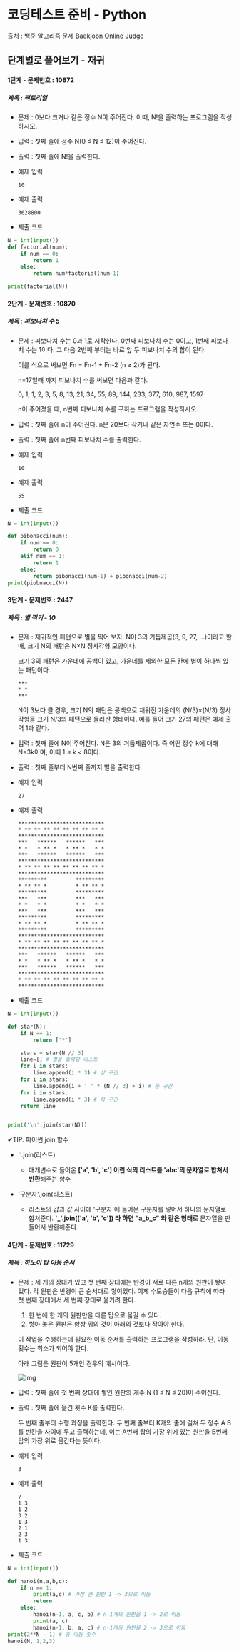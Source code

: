 # 코딩테스트 준비 - Python



출처 : 백준 알고리즘 문제 [Baekjoon Online Judge](https://www.acmicpc.net/)



## 단계별로 풀어보기 - 재귀



#### 1단계 -  문제번호 : 10872

 ##### 제목 : 팩토리얼

- 문제 : 0보다 크거나 같은 정수 N이 주어진다. 이때, N!을 출력하는 프로그램을 작성하시오.

- 입력 : 첫째 줄에 정수 N(0 ≤ N ≤ 12)이 주어진다.

- 출력 : 첫째 줄에 N!을 출력한다.

- 예제 입력

  ```
  10
  ```

- 예제 출력

  ```
  3628800
  ```

- 제출 코드 

```python
N = int(input())
def factorial(num):
    if num == 0:
        return 1
    else:
        return num*factorial(num-1)

print(factorial(N))
```



#### 2단계 -  문제번호 : 10870

 ##### 제목 : 피보나치 수 5

- 문제 : 피보나치 수는 0과 1로 시작한다. 0번째 피보나치 수는 0이고, 1번째 피보나치 수는 1이다. 그 다음 2번째 부터는 바로 앞 두 피보나치 수의 합이 된다.

  이를 식으로 써보면 Fn = Fn-1 + Fn-2 (n ≥ 2)가 된다.

  n=17일때 까지 피보나치 수를 써보면 다음과 같다.

  0, 1, 1, 2, 3, 5, 8, 13, 21, 34, 55, 89, 144, 233, 377, 610, 987, 1597

  n이 주어졌을 때, n번째 피보나치 수를 구하는 프로그램을 작성하시오.

- 입력 : 첫째 줄에 n이 주어진다. n은 20보다 작거나 같은 자연수 또는 0이다.

- 출력 : 첫째 줄에 n번째 피보나치 수를 출력한다.

- 예제 입력

  ```
  10
  ```

- 예제 출력

  ```
  55
  ```

- 제출 코드 

```python
N = int(input())

def pibonacci(num):
    if num == 0:
        return 0
    elif num == 1:
        return 1
    else:
        return pibonacci(num-1) + pibonacci(num-2) 
print(piobnacci(N))
```



#### 3단계 -  문제번호 :  2447

 ##### 제목 : 별 찍기 - 10

- 문제 : 재귀적인 패턴으로 별을 찍어 보자. N이 3의 거듭제곱(3, 9, 27, ...)이라고 할 때, 크기 N의 패턴은 N×N 정사각형 모양이다.

  크기 3의 패턴은 가운데에 공백이 있고, 가운데를 제외한 모든 칸에 별이 하나씩 있는 패턴이다.

  ```
  ***
  * *
  ***
  ```

  N이 3보다 클 경우, 크기 N의 패턴은 공백으로 채워진 가운데의 (N/3)×(N/3) 정사각형을 크기 N/3의 패턴으로 둘러싼 형태이다. 예를 들어 크기 27의 패턴은 예제 출력 1과 같다.

- 입력 : 첫째 줄에 N이 주어진다. N은 3의 거듭제곱이다. 즉 어떤 정수 k에 대해 N=3k이며, 이때 1 ≤ k < 8이다.

- 출력 : 첫째 줄부터 N번째 줄까지 별을 출력한다.

- 예제 입력

  ```
  27
  ```

- 예제 출력

  ```
  ***************************
  * ** ** ** ** ** ** ** ** *
  ***************************
  ***   ******   ******   ***
  * *   * ** *   * ** *   * *
  ***   ******   ******   ***
  ***************************
  * ** ** ** ** ** ** ** ** *
  ***************************
  *********         *********
  * ** ** *         * ** ** *
  *********         *********
  ***   ***         ***   ***
  * *   * *         * *   * *
  ***   ***         ***   ***
  *********         *********
  * ** ** *         * ** ** *
  *********         *********
  ***************************
  * ** ** ** ** ** ** ** ** *
  ***************************
  ***   ******   ******   ***
  * *   * ** *   * ** *   * *
  ***   ******   ******   ***
  ***************************
  * ** ** ** ** ** ** ** ** *
  ***************************
  ```

- 제출 코드 

```python
N = int(input())

def star(N):
    if N == 1:
        return ['*']

    stars = star(N // 3)
    line=[] # 별을 출력할 리스트
    for i in stars:
        line.append(i * 3) # 상 구간
    for i in stars:
        line.append(i + ' ' * (N // 3) + i) # 중 구간
    for i in stars:
        line.append(i * 3) # 하 구간
    return line


print('\n'.join(star(N)))
```

✔TIP. 파이썬 join 함수

- ''.join(리스트)
  - 매개변수로 들어온 **['a', 'b', 'c'] 이런 식의 리스트를 'abc'의 문자열로 합쳐서 반환**해주는 함수

- '구분자'.join(리스트)
  - 리스트의 값과 값 사이에 '구분자'에 들어온 구분자를 넣어서 하나의 문자열로 합쳐준다.
    **'_'.join(['a', 'b', 'c']) 라 하면 "a_b_c" 와 같은 형태로** 문자열을 만들어서 반환해준다.



#### 4단계 -  문제번호 :  11729

 ##### 제목 : 하노이 탑 이동 순서

- 문제 : 세 개의 장대가 있고 첫 번째 장대에는 반경이 서로 다른 n개의 원판이 쌓여 있다. 각 원판은 반경이 큰 순서대로 쌓여있다. 이제 수도승들이 다음 규칙에 따라 첫 번째 장대에서 세 번째 장대로 옮기려 한다.

  1. 한 번에 한 개의 원판만을 다른 탑으로 옮길 수 있다.
  2. 쌓아 놓은 원판은 항상 위의 것이 아래의 것보다 작아야 한다.

  이 작업을 수행하는데 필요한 이동 순서를 출력하는 프로그램을 작성하라. 단, 이동 횟수는 최소가 되어야 한다.

  아래 그림은 원판이 5개인 경우의 예시이다.

  ![img](https://onlinejudgeimages.s3-ap-northeast-1.amazonaws.com/problem/11729/hanoi.png)

- 입력 : 첫째 줄에 첫 번째 장대에 쌓인 원판의 개수 N (1 ≤ N ≤ 20)이 주어진다.

- 출력 : 첫째 줄에 옮긴 횟수 K를 출력한다.

  두 번째 줄부터 수행 과정을 출력한다. 두 번째 줄부터 K개의 줄에 걸쳐 두 정수 A B를 빈칸을 사이에 두고 출력하는데, 이는 A번째 탑의 가장 위에 있는 원판을 B번째 탑의 가장 위로 옮긴다는 뜻이다.

- 예제 입력

  ```
  3
  ```

- 예제 출력

  ```
  7
  1 3
  1 2
  3 2
  1 3
  2 1
  2 3
  1 3
  ```

- 제출 코드 

```python
N = int(input())

def hanoi(n,a,b,c):
    if n == 1:
        print(a,c) # 가장 큰 원반 1 -> 3으로 이동
        return
    else:
        hanoi(n-1, a, c, b) # n-1개의 원반을 1 -> 2로 이동
        print(a, c)
        hanoi(n-1, b, a, c) # n-1개의 원반을 2 -> 3으로 이동
print(2**N - 1) # 총 이동 횟수
hanoi(N, 1,2,3)
```


